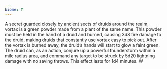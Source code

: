 ```yaml
---
biome: ?
---
```

A secret guarded closely by ancient sects of druids around the realm, vortax is a green powder made from a plant of the same name. This powder must be held in the hand of a druid and burned, causing 3d8 fire damage to the druid, making druids that constantly use vortax easy to pick out. After the vortax is burned away, the druid’s hands will start to glow a faint green. The druid can, as an action, conjure up a powerful thunderstorm within a mile radius area, and command any target to be struck by 5d20 lightning damage with no saving throws. This effect lasts for 1d4 minutes. W 

